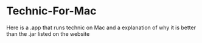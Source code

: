# Technic-For-Mac
Here is a .app that runs technic on Mac and a explanation of why it is better than the .jar listed on the website
